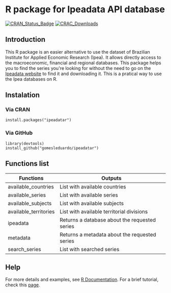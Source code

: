 # R package for Ipeadata API database 

[![CRAN\_Status\_Badge](https://www.r-pkg.org/badges/version/ipeadatar)](https://CRAN.R-project.org/package=ipeadatar) [![CRAC\_Downloads](https://cranlogs.r-pkg.org/badges/grand-total/ipeadatar)](https://CRAN.R-project.org/package=ipeadatar)

## Introduction

This R package is an easier alternative to use the dataset of Brazilian Institute for Applied Economic Research (Ipea). It allows directly access to the macroeconomic, financial and regional databases. This package helps you to find the series you're looking for without the need to go on the [Ipeadata website](http://ipeadata.gov.br/) to find it and downloading it. This is a pratical way to use the Ipea databases on R.

## Instalation

### Via CRAN
```{r, eval = FALSE}
install.packages("ipeadatar")
```

### Via GitHub
```{r, eval = FALSE}
library(devtools)
install_github("gomesleduardo/ipeadatar")
```

## Functions list

  |       Functions       |                     Outputs                    |
  |-----------------------|------------------------------------------------|
  | available_countries   |  List with available countries                 |
  | available_series      |  List with available series                    |
  | available_subjects    |  List with available subjects                  |
  | available_territories |  List with available territorial divisions     |
  | ipeadata              |  Returns a database about the requested series |
  | metadata              |  Returns a metadata about the requested series |
  | search_series         |  List with searched series                     |

## Help

For more details and examples, see [R Documentation](https://cran.r-project.org/web/packages/ipeadatar/ipeadatar.pdf).
For a brief tutorial, check this [page](https://gomesleduardo.000webhostapp.com/ipeadatar_tutorial.html).

